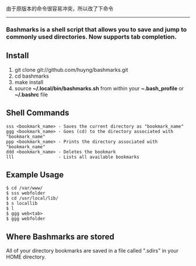 由于原版本的命令很容易冲突，所以改了下命令

--------------------------------------------------------------------------

### Bashmarks is a shell script that allows you to save and jump to commonly used directories. Now supports tab completion.

## Install

1. git clone git://github.com/huyng/bashmarks.git
2. cd bashmarks
3. make install
4. source **~/.local/bin/bashmarks.sh** from within your **~.bash\_profile** or **~/.bashrc** file

## Shell Commands

    sss <bookmark_name> - Saves the current directory as "bookmark_name"
    ggg <bookmark_name> - Goes (cd) to the directory associated with "bookmark_name"
    ppp <bookmark_name> - Prints the directory associated with "bookmark_name"
    ddd <bookmark_name> - Deletes the bookmark
    lll                 - Lists all available bookmarks
    
## Example Usage

    $ cd /var/www/
    $ sss webfolder
    $ cd /usr/local/lib/
    $ s locallib
    $ l
    $ ggg web<tab>
    $ ggg webfolder

## Where Bashmarks are stored
    
All of your directory bookmarks are saved in a file called ".sdirs" in your HOME directory.
